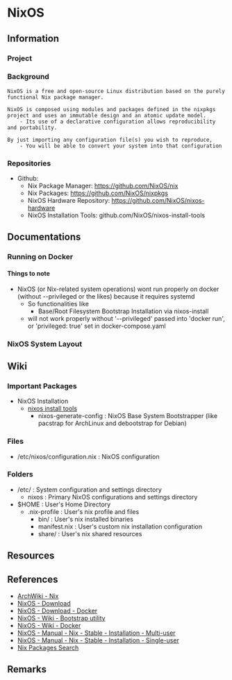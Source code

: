 # NixOS

## Information

### Project

### Background
```
NixOS is a free and open-source Linux distribution based on the purely functional Nix package manager. 

NixOS is composed using modules and packages defined in the nixpkgs project and uses an immutable design and an atomic update model. 
    - Its use of a declarative configuration allows reproducibility and portability.

By just importing any configuration file(s) you wish to reproduce,
    - You will be able to convert your system into that configuration
```

### Repositories
- Github:
    + Nix Package Manager: https://github.com/NixOS/nix
    + Nix Packages: https://github.com/NixOS/nixpkgs
    + NixOS Hardware Repository: https://github.com/NixOS/nixos-hardware
    + NixOS Installation Tools: github.com/NixOS/nixos-install-tools

## Documentations

### Running on Docker
#### Things to note
- NixOS (or Nix-related system operations) wont run properly on docker (without --privileged or the likes) because it requires systemd
    - So functionalities like
        + Base/Root Filesystem Bootstrap Installation via nixos-install
    + will not work properly without '--privileged' passed into 'docker run', or 'privileged: true' set in docker-compose.yaml

### NixOS System Layout

## Wiki
### Important Packages
- NixOS Installation
    - [nixos install tools](github.com/NixOS/nixos-install-tools)
        + nixos-generate-config : NixOS Base System Bootstrapper (like pacstrap for ArchLinux and debootstrap for Debian)

### Files
+ /etc/nixos/configuration.nix : NixOS configuration

### Folders
- /etc/ : System configuration and settings directory
    - nixos : Primary NixOS configurations and settings directory 
- $HOME : User's Home Directory
    - .nix-profile : User's nix profile and files
        - bin/ : User's nix installed binaries
        - manifest.nix : User's custom nix installation configuration
        - share/ : User's nix shared resources

## Resources

## References
+ [ArchWiki - Nix](https://wiki.archlinux.org/title/Nix)
+ [NixOS - Download](https://nixos.org/download)
+ [NixOS - Download - Docker](https://nixos.org/download#nix-install-docker)
+ [NixOS - Wiki - Bootstrap utility](https://nixos.wiki/wiki/Nixos-generate-config)
+ [NixOS - Wiki - Docker](https://nixos.wiki/wiki/Docker)
+ [NixOS - Manual - Nix - Stable - Installation - Multi-user](https://nixos.org/manual/nix/stable/installation/multi-user)
+ [NixOS - Manual - Nix - Stable - Installation - Single-user](https://nixos.org/manual/nix/stable/installation/single-user)
+ [Nix Packages Search](https://search.nixos.org/)

## Remarks

